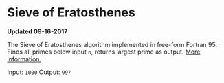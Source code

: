 # Sieve of Eratosthenes
**Updated 09-16-2017**

The Sieve of Eratosthenes algorithm implemented in free-form Fortran 95. Finds all primes below input `n`, returns largest prime as output. [More information.](https://en.wikipedia.org/wiki/Sieve_of_Eratosthenes)

Input: `1000`
Output: `997`